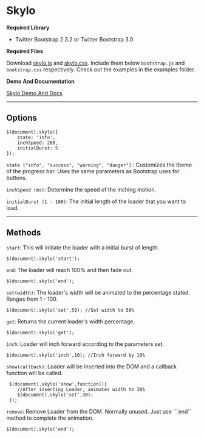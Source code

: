 Skylo
======

**Required Library**
- Twitter Bootstrap 2.3.2 or Twitter Bootstrap 3.0

**Required Files**

Download [skylo.js](https://github.com/colintoh/skylo/blob/master/vendor/scripts/skylo.js) and [skylo.css](https://github.com/colintoh/skylo/blob/master/vendor/styles/skylo.css). Include them below ```bootstrap.js``` and ```bootstrap.css```  respectively. Check out the examples in the examples folder.

**Demo And Documentation**

[Skylo Demo And Docs](http://skylo.s3-website-ap-southeast-1.amazonaws.com/#/home)

---

Options
--------
    $(document).skylo({
        state: 'info',
        inchSpeed: 200,
        initialBurst: 5
    });

```state ["info", "success", "warning", "danger"]``` : Customizes the theme of the progress bar. Uses the same parameters as Bootstrap uses for buttons.

```inchSpeed (ms)```: Determine the speed of the inching motion.

```initialBurst (1 - 100)```: The initial length of the loader that you want to load.

---

Methods
-------
```start```: This will initiate the loader with a initial burst of length.

    $(document).skylo('start');

```end```: The loader will reach 100% and then fade out.

    $(document).skylo('end');

```set(width)```: The loader's width will be animated to the percentage stated. Ranges from 1 - 100.

    $(document).skylo('set',50); //Set width to 50%

```get```: Returns the current loader's width percentage.

    $(document).skylo('get');

```inch```: Loader will inch forward according to the parameters set.

    $(document).skylo('inch',10); //Inch forward by 10%

```show(callback)```: Loader will be inserted into the DOM and a callback function will be called.

     $(document).skylo('show',function(){
        //After inserting Loader, animates width to 30%
        $(document).skylo('set',30);
     });

```remove```: Remove Loader from the DOM. Normally unused. Just use ```end`` method to complete the animation.

    $(document).skylo('end');



